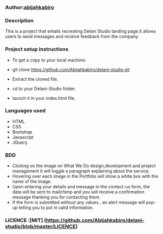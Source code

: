 ### Author:[abijahkabiro](https://github.com/Abijahkabiro)

### Description
This is a project that entails recreating Delani Studio  landing page.It  allows users to send messages and receive feedback from the company.

### Project setup instructions
* To get a copy to your local machine:

* git clone https://github.com/Abijahkabiro/delani-studio.git

* Extract the cloned file.

* cd to your  Delani-Studio folder.

* launch it in your index.html file.

### Languages used
* HTML
* CSS
* Bootstrap
* Javascript
* JQuery

### BDD
* Clicking on the image on What We Do design,development and project management it will toggle a paragraph explaining about the service.
* Hovering over each image in the Portfolio will show a white box with the name of the image.
* Upon entering your details and message in the contact-us form, the data will be sent to mailchimp and you will receive a confirmation message thanking you for contacting them.
* If the form is submitted without any values , an alert message will pop-up telling you to put in valid information.​

### LICENCE :[MIT] (https://github.com/Abijahkabiro/delani-studio/blob/master/LICENCE)